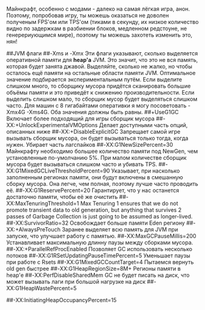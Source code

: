 Майнкрафт, особенно с модами - далеко на самая лёгкая игра, анон. Поэтому, попробовав игру, ты можешь оказаться не доволен полученым FPS'ом или TPS'ом (тиками в секунду, их низкое количество видно по задержкам в разбиении блоков, медленном редстоуне, не генерериующимся мире), поэтому ты можешь захотеть изменить это, нян!

##JVM флаги
##-Xms и -Xmx
Эти флаги указывают, сколько выделяется оперативной памяти для **heap'а** JVM. Это значит, что это не вся память, которая будет занята джавой. Выделяйте, сколько не жалко, но чтобы осталось ещё памяти на остальные области памяти JVM. Оптимальное значение подбирается экспериментальным путём. Если выделите слишком много, то сборщику мусора придётся сканировать большие объёмы памяти и это приведёт к снижению производительности. Если выделить слишком мало, то сборщик мусор будет выделяться слишком часто. Для машин с 8 гигабайтами оперативки я могу посоветовать -Xmx4G -Xms4G. Оба значения должны быть равны.
##+UseG1GC
Включает более подходящий для игры сборщик мусора
##-XX:+UnlockExperimentalVMOptions
Делает доступными часть опций, описанных ниже
##-XX:+DisableExplicitGC
Запрещает самой игре вызывать сборщик мусора, он будет вызываться только тогда, когда нужен. Убирает часть лагспайков
##-XX:G1NewSizePercent=30
Майнкрафту необходимо большее количество памяти под NewGen, чем установленные по-умолчанию 5%. При малом количестве сборщик мусора будет вызываться слишком часто и убивать TPS.
##-XX:G1MixedGCLiveThresholdPercent=90
Указывает, при насколько заполненным регионах памяти, они будут включены в смешанную сборку мусора. Она легче, чем полная, поэтому лучше часто проводить её.
##-XX:G1ReservePercent=20
Гарантирует, что у нас останется достаточно памяти, чтобы её же очистить
##-XX:MaxTenuringThreshold=1
Max Tenuring 1 ensures that we do not promote transient data to old generation, but anything that survives 2 passes of Garbage Collection is just going to be assumed as longer-lived.
##-XX:SurvivorRatio=32
Освобождает больше памяти Eden региону
##-XX:+AlwaysPreTouch
Заранее выделяет всю память для JVM при запуске, что улучшает работу с памятью.
##-XX:MaxGCPauseMillis=200
Устанавливает максимальную длинну паузы между сборками мусора.
##-XX:+ParallelRefProcEnabled
Позволяет GC использовать несколько потоков
##-XX:G1RSetUpdatingPauseTimePercent=5
Уменьшает паузы при работе с Rsets
##-XX:G1MixedGCCountTarget=4
Пытаемся вернуть old gen быстрее
##-XX:G1HeapRegionSize=8M+
Регионы памяти в heap'е
##-XX:PerfDisableSharedMem
GC не будет писать на диск, что может вызывать лаги при большой нагрузке на диск
##-XX:G1HeapWastePercent=5

##-XX:InitiatingHeapOccupancyPercent=15
